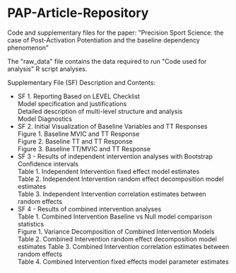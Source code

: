 # PAP-Article-Repository
Code and supplementary files for the paper: "Precision Sport Science: the case of Post-Activation Potentiation and the baseline dependency phenomenon"

The "raw_data" file contains the data required to run "Code used for analysis" R script analyses.

Supplementary File (SF) Description and Contents:
- SF 1. Reporting Based on LEVEL Checklist                                                 
 Model specification and justifications                                                 
 Detailed description of multi-level structure and analysis                             
 Model Diagnostics                                              
- SF 2. Initial Visualization of Baseline Variables and TT Responses                       
 Figure 1. Baseline MVIC and TT Response                                                
 Figure 2. Baseline TT and TT Response                                                  
 Figure 3. Baseline TT/MVIC and TT Response                                             
- SF 3 - Results of independent intervention analyses with Bootstrap Confidence intervals  
 Table 1. Independent Intervention fixed effect model estimates                         
 Table 2. Independent Intervention random effect decomposition model estimates          
 Table 3. Independent Intervention correlation estimates between random effects         
- SF 4 - Results of combined intervention analyses                                         
 Table 1. Combined Intervention Baseline vs Null model comparison statistics            
 Figure 1. Variance Decomposition of Combined Intervention Models                       
 Table 2. Combined Intervention random effect decomposition model estimates
 Table 3. Combined Intervention correlation estimates between random effects              
 Table 4. Combined Intervention fixed effects model parameter estimates

